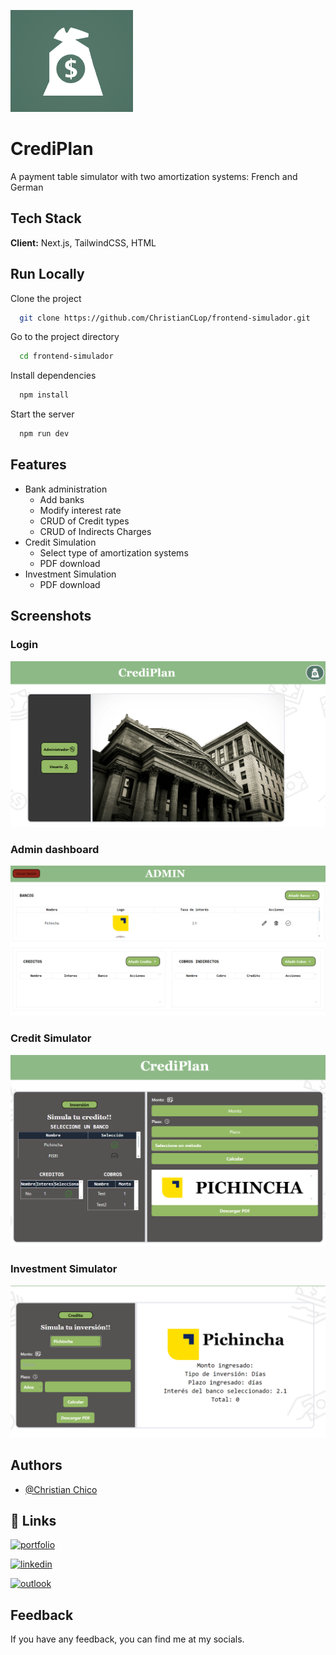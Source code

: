 ![Logo](public/img/logoApp.png)

# CrediPlan 

A payment table simulator with two amortization systems: French and German
## Tech Stack

**Client:** Next.js, TailwindCSS, HTML

## Run Locally

Clone the project

```bash
  git clone https://github.com/ChristianCLop/frontend-simulador.git
```

Go to the project directory

```bash
  cd frontend-simulador
```

Install dependencies

```bash
  npm install
```

Start the server

```bash
  npm run dev
```


## Features

- Bank administration
    - Add banks
    - Modify interest rate
    - CRUD of Credit types
    - CRUD of Indirects Charges
- Credit Simulation
    - Select type of amortization systems
    - PDF download
- Investment Simulation
    - PDF download

## Screenshots
### Login
![App Screenshot](public/imgs/login.png)

### Admin dashboard
![App Screenshot](public/imgs/admin.png)

### Credit Simulator
![App Screenshot](public/imgs/credit.png)

### Investment Simulator
![App Screenshot](public/imgs/investment.png)


## Authors

- [@Christian Chico](https://www.github.com/ChristianCLop)


## 🔗 Links
[![portfolio](https://img.shields.io/badge/Mi_Portafolio-000?style=flat&logo=ko-fi&logoColor=white)](https://katherineoelsner.com/)

[![linkedin](https://img.shields.io/badge/linkedin-0A66C2?style=flat&logo=linkedin&logoColor=white)](https://linkedin.com/in/christianchicolópez)

[![outlook](https://img.shields.io/badge/Microsoft_Outlook-blue?style=flat-square&logo=microsoft-outlook&logoColor=white)](mailto:christian.chico@hotmail.com)

## Feedback

If you have any feedback, you can find me at my socials. 

